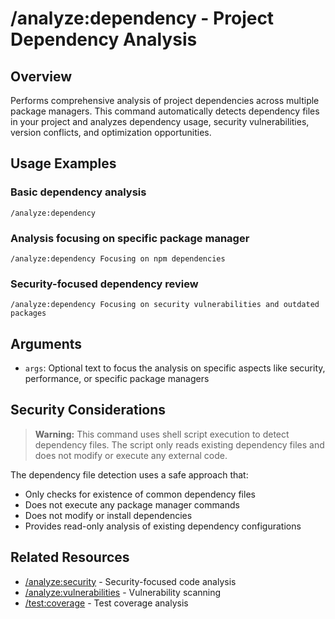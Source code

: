 # /analyze:dependency - Project Dependency Analysis

## Overview

Performs comprehensive analysis of project dependencies across multiple package managers. This command automatically detects dependency files in your project and analyzes dependency usage, security vulnerabilities, version conflicts, and optimization opportunities.

## Usage Examples

### Basic dependency analysis
```qwen
/analyze:dependency
```

### Analysis focusing on specific package manager
```qwen
/analyze:dependency Focusing on npm dependencies
```

### Security-focused dependency review
```qwen
/analyze:dependency Focusing on security vulnerabilities and outdated packages
```

## Arguments

- `args`: Optional text to focus the analysis on specific aspects like security, performance, or specific package managers

## Security Considerations

> **Warning:** This command uses shell script execution to detect dependency files. The script only reads existing dependency files and does not modify or execute any external code.

The dependency file detection uses a safe approach that:
- Only checks for existence of common dependency files
- Does not execute any package manager commands
- Does not modify or install dependencies
- Provides read-only analysis of existing dependency configurations

## Related Resources

- [/analyze:security](security.md) - Security-focused code analysis
- [/analyze:vulnerabilities](vulnerabilities.md) - Vulnerability scanning
- [/test:coverage](../test/coverage.md) - Test coverage analysis